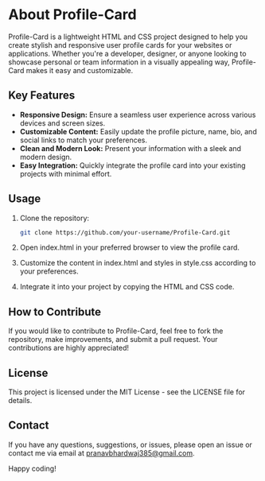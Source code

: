 # About Profile-Card

Profile-Card is a lightweight HTML and CSS project designed to help you create stylish and responsive user profile cards for your websites or applications. Whether you're a developer, designer, or anyone looking to showcase personal or team information in a visually appealing way, Profile-Card makes it easy and customizable.

## Key Features

- **Responsive Design:** Ensure a seamless user experience across various devices and screen sizes.
- **Customizable Content:** Easily update the profile picture, name, bio, and social links to match your preferences.
- **Clean and Modern Look:** Present your information with a sleek and modern design.
- **Easy Integration:** Quickly integrate the profile card into your existing projects with minimal effort.

## Usage

1. Clone the repository:

   ```bash
   git clone https://github.com/your-username/Profile-Card.git

 2. Open index.html in your preferred browser to view the profile card.

 3. Customize the content in index.html and styles in style.css according to your preferences.

 4. Integrate it into your project by copying the HTML and CSS code.


   ## How to Contribute  
If you would like to contribute to Profile-Card, feel free to fork the repository, make improvements, and submit a pull request. Your contributions are highly appreciated!

   ## License
This project is licensed under the MIT License - see the LICENSE file for details.

   ## Contact
If you have any questions, suggestions, or issues, please open an issue or contact me via email at pranavbhardwaj385@gmail.com.

Happy coding!